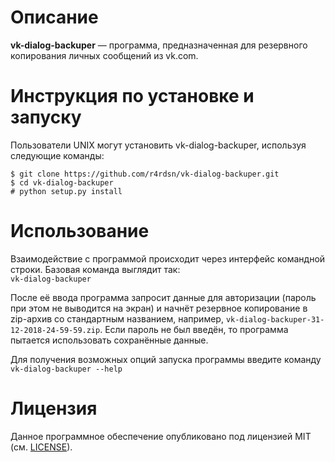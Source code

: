 # Описание
**vk-dialog-backuper** — программа, предназначенная для резервного копирования личных сообщений из vk.com.


# Инструкция по установке и запуску
Пользователи UNIX могут установить vk-dialog-backuper, используя следующие команды: 

    $ git clone https://github.com/r4rdsn/vk-dialog-backuper.git
    $ cd vk-dialog-backuper
    # python setup.py install


# Использование
Взаимодействие с программой происходит через интерфейс командной строки. Базовая команда выглядит так:  
```vk-dialog-backuper```  

После её ввода программа запросит данные для авторизации (пароль при этом не выводится на экран) и начнёт резервное копирование в zip-архив со стандартным названием, например, ```vk-dialog-backuper-31-12-2018-24-59-59.zip```. Если пароль не был введён, то программа пытается использовать сохранённые данные.  

Для получения возможных опций запуска программы введите команду  
```vk-dialog-backuper --help```


# Лицензия
Данное программное обеспечение опубликовано под лицензией MIT (см. [LICENSE](https://raw.github.com/r4rdsn/vk-dialog-backuper/master/LICENSE)).
